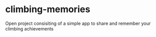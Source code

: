 # climbing-memories
Open project consisiting of a simple app to share and remember your climbing achievements
